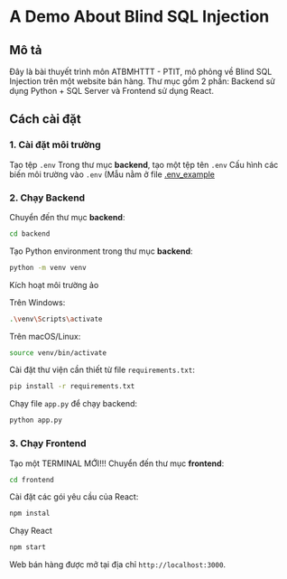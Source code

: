 # A Demo About Blind SQL Injection
## Mô tả
Đây là bài thuyết trình môn ATBMHTTT - PTIT, mô phỏng về Blind SQL Injection trên một website bán hàng. Thư mục gồm 2 phần: Backend sử dụng Python + SQL Server và Frontend sử dụng React.

## Cách cài đặt

### 1. Cài đặt môi trường
Tạo tệp ```.env```
Trong thư mục **backend**, tạo một tệp tên ```.env```
Cấu hình các biến môi trường vào ```.env``` (Mẫu nằm ở file [.env_example](https://github.com/haiphong-0132/BlindSQLInjectionProject-/blob/main/backend/.env_example)

### 2. Chạy Backend

Chuyển đến thư mục **backend**:

```bash
cd backend
```
Tạo Python environment trong thư mục **backend**:

```bash
python -m venv venv
```
Kích hoạt môi trường ảo

Trên Windows:
```bash
.\venv\Scripts\activate
```
Trên macOS/Linux:
```bash
source venv/bin/activate
```
Cài đặt thư viện cần thiết từ file ```requirements.txt```:

```bash
pip install -r requirements.txt
```

Chạy file ```app.py``` để chạy backend:
```bash
python app.py
```

### 3. Chạy Frontend
Tạo một TERMINAL MỚI!!!
Chuyển đến thư mục **frontend**:
```bash
cd frontend
```
Cài đặt các gói yêu cầu của React:
```bash
npm instal
```
Chạy React
```bash
npm start
```
Web bán hàng được mở tại địa chỉ ```http://localhost:3000```.
